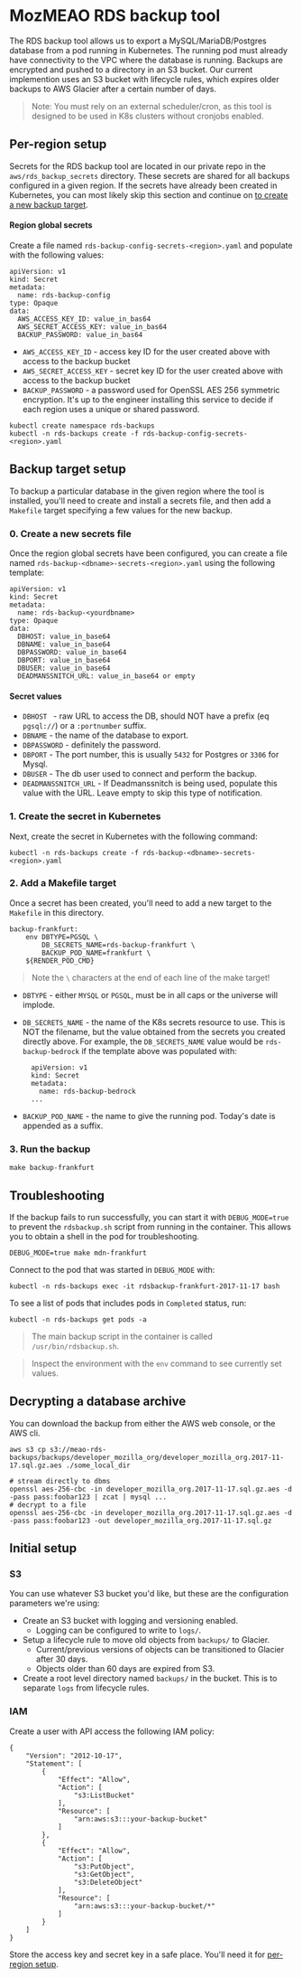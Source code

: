 # MozMEAO RDS backup tool

The RDS backup tool allows us to export a MySQL/MariaDB/Postgres database from a pod running in Kubernetes. The running pod must already have connectivity to the VPC where the database is running. Backups are encrypted and pushed to a directory in an S3 bucket. Our current implemention uses an S3 bucket with lifecycle rules, which expires older backups to AWS Glacier after a certain number of days.

> Note: You must rely on an external scheduler/cron, as this tool is designed to be used in K8s clusters without cronjobs enabled. 

## <a name="per-region-setup"></a>Per-region setup

Secrets for the RDS backup tool are located in our private repo in the `aws/rds_backup_secrets` directory. These secrets are shared for all backups configured in a given region. If the secrets have already been created in Kubernetes, you can most likely skip this section and continue on [to create a new backup target](#backup-target-setup).

#### Region global secrets

Create a file named `rds-backup-config-secrets-<region>.yaml` and populate with the following values:

```
apiVersion: v1
kind: Secret
metadata:
  name: rds-backup-config
type: Opaque
data:
  AWS_ACCESS_KEY_ID: value_in_bas64
  AWS_SECRET_ACCESS_KEY: value_in_bas64
  BACKUP_PASSWORD: value_in_bas64
```

- `AWS_ACCESS_KEY_ID` - access key ID for the user created above with access to the backup bucket
- `AWS_SECRET_ACCESS_KEY` - secret key ID for the user created above with access to the backup bucket
- `BACKUP_PASSWORD` - a password used for OpenSSL AES 256 symmetric encryption. It's up to the engineer installing this service to decide if each region uses a unique or shared password.

```
kubectl create namespace rds-backups
kubectl -n rds-backups create -f rds-backup-config-secrets-<region>.yaml
```

## <a name="backup-target-setup"></a>Backup target setup

To backup a particular database in the given region where the tool is installed, you'll need to create and install a secrets file, and then add a `Makefile` target specifying a few values for the new backup.

### 0. Create a new secrets file

Once the region global secrets have been configured, you can create a file named `rds-backup-<dbname>-secrets-<region>.yaml` using the following template:

```
apiVersion: v1
kind: Secret
metadata:
  name: rds-backup-<yourdbname>
type: Opaque
data:
  DBHOST: value_in_base64
  DBNAME: value_in_base64
  DBPASSWORD: value_in_base64
  DBPORT: value_in_base64
  DBUSER: value_in_base64
  DEADMANSSNITCH_URL: value_in_base64 or empty
```

#### Secret values

- `DBHOST ` - raw URL to access the DB, should NOT have a prefix (eq `pgsql://`) or a `:portnumber` suffix.
- `DBNAME` - the name of the database to export. 
- `DBPASSWORD` - definitely the password.
- `DBPORT` - The port number, this is usually `5432` for Postgres or `3306` for Mysql. 
- `DBUSER` - The db user used to connect and perform the backup.
- `DEADMANSSNITCH_URL` - If Deadmanssnitch is being used, populate this value with the URL. Leave empty to skip this type of notification.

### 1. Create the secret in Kubernetes

Next, create the secret in Kubernetes with the following command:

```
kubectl -n rds-backups create -f rds-backup-<dbname>-secrets-<region>.yaml
```

### 2. Add a Makefile target

Once a secret has been created, you'll need to add a new target to the `Makefile` in this directory.

```
backup-frankfurt:
    env DBTYPE=PGSQL \
        DB_SECRETS_NAME=rds-backup-frankfurt \
        BACKUP_POD_NAME=frankfurt \
    ${RENDER_POD_CMD}

```

> Note the `\` characters at the end of each line of the make target!

- `DBTYPE` - either `MYSQL` or `PGSQL`, must be in all caps or the universe will implode.
- `DB_SECRETS_NAME` - the name of the K8s secrets resource to use. This is NOT the filename, but the value obtained from the secrets you created directly above. For example, the `DB_SECRETS_NAME` value would be `rds-backup-bedrock` if the template above was populated with:
        
        apiVersion: v1
        kind: Secret
        metadata:
          name: rds-backup-bedrock
        ...
        
- `BACKUP_POD_NAME` - the name to give the running pod. Today's date is appended as a suffix.

### 3. Run the backup

```
make backup-frankfurt
```

## Troubleshooting

If the backup fails to run successfully, you can start it with `DEBUG_MODE=true` to prevent the `rdsbackup.sh` script from running in the container. This
allows you to obtain a shell in the pod for troubleshooting.

```
DEBUG_MODE=true make mdn-frankfurt
```

Connect to the pod that was started in `DEBUG_MODE` with:

```
kubectl -n rds-backups exec -it rdsbackup-frankfurt-2017-11-17 bash
```

To see a list of pods that includes pods in `Completed` status, run:

```
kubectl -n rds-backups get pods -a
```

> The main backup script in the container is called `/usr/bin/rdsbackup.sh`. 

> Inspect the environment with the `env` command to see currently set values.

## Decrypting a database archive

You can download the backup from either the AWS web console, or the AWS cli. 

```
aws s3 cp s3://meao-rds-backups/backups/developer_mozilla_org/developer_mozilla_org.2017-11-17.sql.gz.aes ./some_local_dir

# stream directly to dbms
openssl aes-256-cbc -in developer_mozilla_org.2017-11-17.sql.gz.aes -d -pass pass:foobar123 | zcat | mysql ...
# decrypt to a file
openssl aes-256-cbc -in developer_mozilla_org.2017-11-17.sql.gz.aes -d -pass pass:foobar123 -out developer_mozilla_org.2017-11-17.sql.gz
```

## Initial setup

### S3

You can use whatever S3 bucket you'd like, but these are the configuration parameters we're using:

- Create an S3 bucket with logging and versioning enabled.
    - Logging can be configured to write to `logs/`.
- Setup a lifecycle rule to move old objects from `backups/` to Glacier.
    - Current/previous versions of objects can be transitioned to Glacier after 30 days.
    - Objects older than 60 days are expired from S3.
- Create a root level directory named `backups/` in the bucket. This is to separate `logs` from lifecycle rules.

### IAM 

Create a user with API access the following IAM policy:

```
{
    "Version": "2012-10-17",
    "Statement": [
        {
            "Effect": "Allow",
            "Action": [
                "s3:ListBucket"
            ],
            "Resource": [
                "arn:aws:s3:::your-backup-bucket"
            ]
        },
        {
            "Effect": "Allow",
            "Action": [
                "s3:PutObject",
                "s3:GetObject",
                "s3:DeleteObject"
            ],
            "Resource": [
                "arn:aws:s3:::your-backup-bucket/*"
            ]
        }
    ]
}
```

Store the access key and secret key in a safe place. You'll need it for [per-region setup](#per-region-setup).
